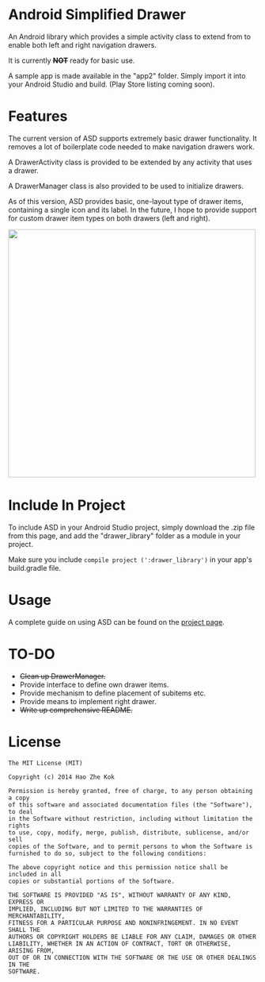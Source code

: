 Android Simplified Drawer
=======================

An Android library which provides a simple activity class to extend from to enable both left and right navigation drawers.

It is currently ~~**NOT**~~ ready for basic use.

A sample app is made available in the "app2" folder. Simply import it into your Android Studio and build. (Play Store listing coming soon).

Features
=======================
The current version of ASD supports extremely basic drawer functionality. It removes a lot of boilerplate code needed to make navigation drawers work.

A DrawerActivity class is provided to be extended by any activity that uses a drawer.

A DrawerManager class is also provided to be used to initialize drawers.

As of this version, ASD provides basic, one-layout type of drawer items, containing a single icon and its label. In the future, I hope to provide support for custom drawer item types on both drawers (left and right).

<a href="Left Drawer"><img src="http://kokhouser.github.io/Readme/Images/earlysample.png" height="500"></a>

Include In Project
=======================
To include ASD in your Android Studio project, simply download the .zip file from this page, and add the "drawer_library" folder as a module in your project.

Make sure you include `compile project (':drawer_library')` in your app's build.gradle file.

Usage
=======================
A complete guide on using ASD can be found on the [project page](http://kokhouser.github.io/AndroidSimplifiedDrawer/).


TO-DO
=======================
- ~~Clean up DrawerManager.~~
- Provide interface to define own drawer items.
- Provide mechanism to define placement of subitems etc.
- Provide means to implement right drawer.
- ~~Write up comprehensive README.~~

License
=======================
```
The MIT License (MIT)

Copyright (c) 2014 Hao Zhe Kok

Permission is hereby granted, free of charge, to any person obtaining a copy
of this software and associated documentation files (the "Software"), to deal
in the Software without restriction, including without limitation the rights
to use, copy, modify, merge, publish, distribute, sublicense, and/or sell
copies of the Software, and to permit persons to whom the Software is
furnished to do so, subject to the following conditions:

The above copyright notice and this permission notice shall be included in all
copies or substantial portions of the Software.

THE SOFTWARE IS PROVIDED "AS IS", WITHOUT WARRANTY OF ANY KIND, EXPRESS OR
IMPLIED, INCLUDING BUT NOT LIMITED TO THE WARRANTIES OF MERCHANTABILITY,
FITNESS FOR A PARTICULAR PURPOSE AND NONINFRINGEMENT. IN NO EVENT SHALL THE
AUTHORS OR COPYRIGHT HOLDERS BE LIABLE FOR ANY CLAIM, DAMAGES OR OTHER
LIABILITY, WHETHER IN AN ACTION OF CONTRACT, TORT OR OTHERWISE, ARISING FROM,
OUT OF OR IN CONNECTION WITH THE SOFTWARE OR THE USE OR OTHER DEALINGS IN THE
SOFTWARE.
```
